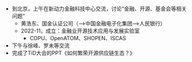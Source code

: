 - 到北京，上午在新动力金融科技中心交流，讨论“金融、开源、基金会等相关问题”
	- 黄浩东、国金认证公司（-->中国金融电子化集团-->人民银行）
	- 2022-11，成立：金融业开源技术应用与发展实验室
		- COPU、OpenATOM、SHOPEN、ISCAS
- 下午与徐峰、罗未等交流
- 完成了TiD大会的PPT《如何繁荣开源供应链生态？》